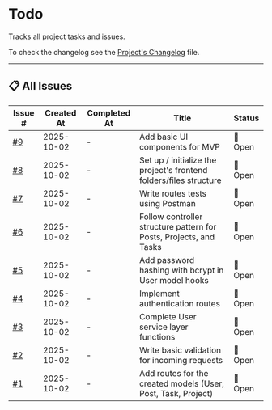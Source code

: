 # Todo

Tracks all project tasks and issues.

To check the changelog see the [Project's Changelog](./Changelog.md) file.

---

## 📋 All Issues

| Issue # | Created At | Completed At | Title | Status |
|---------|------------|--------------|-------|--------|
| [#9](https://github.com/Gallucky/ClarityBox/issues/9) | 2025-10-02 | - | Add basic UI components for MVP | 🔄 Open |
| [#8](https://github.com/Gallucky/ClarityBox/issues/8) | 2025-10-02 | - | Set up / initialize the project's frontend folders/files structure | 🔄 Open |
| [#7](https://github.com/Gallucky/ClarityBox/issues/7) | 2025-10-02 | - | Write routes tests using Postman | 🔄 Open |
| [#6](https://github.com/Gallucky/ClarityBox/issues/6) | 2025-10-02 | - | Follow controller structure pattern for Posts, Projects, and Tasks | 🔄 Open |
| [#5](https://github.com/Gallucky/ClarityBox/issues/5) | 2025-10-02 | - | Add password hashing with bcrypt in User model hooks | 🔄 Open |
| [#4](https://github.com/Gallucky/ClarityBox/issues/4) | 2025-10-02 | - | Implement authentication routes | 🔄 Open |
| [#3](https://github.com/Gallucky/ClarityBox/issues/3) | 2025-10-02 | - | Complete User service layer functions | 🔄 Open |
| [#2](https://github.com/Gallucky/ClarityBox/issues/2) | 2025-10-02 | - | Write basic validation for incoming requests | 🔄 Open |
| [#1](https://github.com/Gallucky/ClarityBox/issues/1) | 2025-10-02 | - | Add routes for the created models (User, Post, Task, Project) | 🔄 Open |

